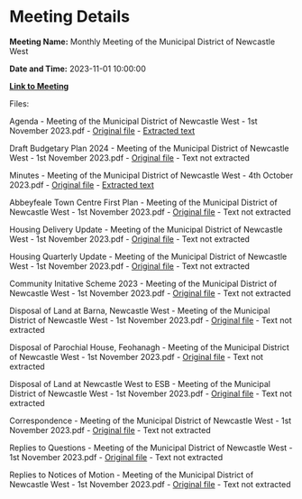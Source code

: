 # Meeting Details

**Meeting Name:** Monthly Meeting of the Municipal District of Newcastle West

**Date and Time:** 2023-11-01 10:00:00

**[Link to Meeting](https://www.limerick.ie/council/whats-on/monthly-meeting-of-the-municipal-district-of-newcastle-west-7)**

Files: 

Agenda - Meeting of the Municipal District of Newcastle West - 1st November 2023.pdf - [Original file](https://www.limerick.ie/sites/default/files/media/documents/2023-10/00-Agenda-Meeting-of-the-Municipal-District-of-Newcastle-West-1st-November-2023_0.pdf) - [Extracted text](./Agenda%20-%20Meeting%20of%20the%20Municipal%20District%20of%20Newcastle%20West%20-%201st%20November%202023.md)

Draft Budgetary Plan 2024 - Meeting of the Municipal District of Newcastle West - 1st November 2023.pdf - [Original file](https://www.limerick.ie/sites/default/files/media/documents/2023-10/01-Draft-Budgetary-Plan-2024-Meeting-of-the-Municipal-District-of-Newcastle-West-1st-November-2023.pdf) - Text not extracted

Minutes - Meeting of the Municipal District of Newcastle West - 4th October 2023.pdf - [Original file](https://www.limerick.ie/sites/default/files/media/documents/2023-10/02-Minutes-Meeting-of-the-Municipal-District-of-Newcastle-West-4th-October-2023.pdf) - [Extracted text](./Minutes%20-%20Meeting%20of%20the%20Municipal%20District%20of%20Newcastle%20West%20-%204th%20October%202023.md)

Abbeyfeale Town Centre First Plan - Meeting of the Municipal District of Newcastle West - 1st November 2023.pdf - [Original file](https://www.limerick.ie/sites/default/files/media/documents/2023-10/05-Abbeyfeale-Town-Centre-First-Plan-Meeting-of-the-Municipal-District-of-Newcastle-West-1st-November-2023.pdf) - Text not extracted

Housing Delivery Update - Meeting of the Municipal District of Newcastle West - 1st November 2023.pdf - [Original file](https://www.limerick.ie/sites/default/files/media/documents/2023-10/06-Housing-Delivery-Update-Meeting-of-the-Municipal-District-of-Newcastle-West-1st-November-2023.pdf) - Text not extracted

Housing Quarterly Update - Meeting of the Municipal District of Newcastle West - 1st November 2023.pdf - [Original file](https://www.limerick.ie/sites/default/files/media/documents/2023-11/06-Housing-Quarterly-Update-Meeting-of-the-Municipal-District-of-Newcastle-West-1st-November-2023.pdf) - Text not extracted

Community Initative Scheme 2023 - Meeting of the Municipal District of Newcastle West - 1st November 2023.pdf - [Original file](https://www.limerick.ie/sites/default/files/media/documents/2023-10/07-Community-Initative-Scheme-2023-Meeting-of-the-Municipal-District-of-Newcastle-West-1st-November-2023.pdf) - Text not extracted

Disposal of Land at Barna, Newcastle West - Meeting of the Municipal District of Newcastle West - 1st November 2023.pdf - [Original file](https://www.limerick.ie/sites/default/files/media/documents/2023-10/08-a-Disposal-of-Land-at-Barna-Newcastle-West-Meeting-of-the-Municipal-District-of-Newcastle-West-1st-November-2023.pdf) - Text not extracted

Disposal of Parochial House, Feohanagh - Meeting of the Municipal District of Newcastle West - 1st November 2023.pdf - [Original file](https://www.limerick.ie/sites/default/files/media/documents/2023-10/08-b-Disposal-of-Parochial-House-Feohanagh-Meeting-of-the-Municipal-District-of-Newcastle-West-1st-November-2023.pdf) - Text not extracted

Disposal of Land at Newcastle West to ESB - Meeting of the Municipal District of Newcastle West - 1st November 2023.pdf - [Original file](https://www.limerick.ie/sites/default/files/media/documents/2023-10/08-c-Disposal-of-Land-at-Newcastle-West-to-ESB-Meeting-of-the-Municipal-District-of-Newcastle-West-1st-November-2023.pdf) - Text not extracted

Correspondence - Meeting of the Municipal District of Newcastle West - 1st November 2023.pdf - [Original file](https://www.limerick.ie/sites/default/files/media/documents/2023-10/26-Correspondence-Meeting-of-the-Municipal-District-of-Newcastle-West-1st-November-2023.pdf) - Text not extracted

Replies to Questions - Meeting of the Municipal District of Newcastle West - 1st November 2023.pdf - [Original file](https://www.limerick.ie/sites/default/files/media/documents/2023-11/Replies-to-Questions-Meeting-of-the-Municipal-District-of-Newcastle-West-1st-November-2023.pdf) - Text not extracted

Replies to Notices of Motion - Meeting of the Municipal District of Newcastle West - 1st November 2023.pdf - [Original file](https://www.limerick.ie/sites/default/files/media/documents/2023-11/Replies-to-Notices-of-Motion-Meeting-of-the-Municipal-District-of-Newcastle-West-1st-November-2023.pdf) - Text not extracted

